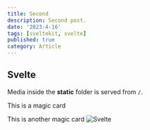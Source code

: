 ```yaml
---
title: Second
description: Second post.
date: '2023-4-16'
tags: [sveltekit, svelte]
published: true
category: Article
---
```


<script>
  import CardName from '$lib/components/cardName.svelte'
  import CardImage from '$lib/components/cardImage.svelte'
</script>

## Svelte

Media inside the **static** folder is served from `/`.

<CardImage cardName='llanowar elves' />

This is a magic card <CardName cardName="llanowar elves" />

This is another magic card <CardName cardName="muldrotha" />
![Svelte](/favicon.png)

